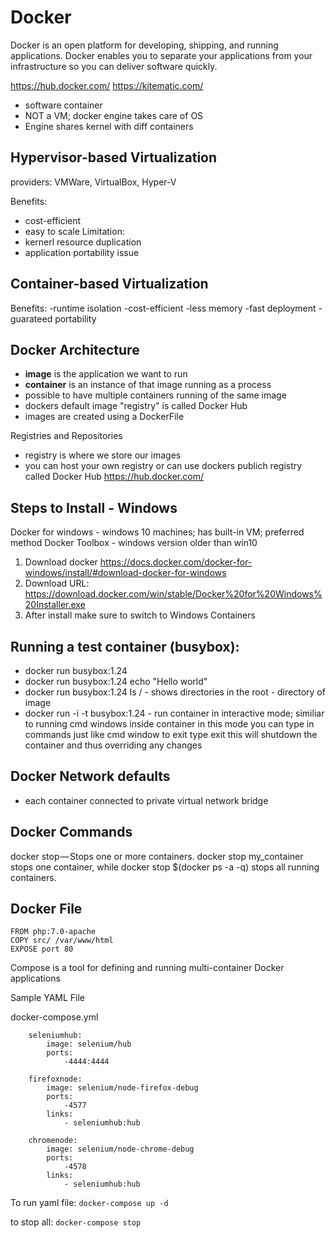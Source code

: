 # Docker
Docker is an open platform for developing, shipping, and running applications. 
Docker enables you to separate your applications from your infrastructure so you can deliver software quickly.

https://hub.docker.com/
https://kitematic.com/

- software container
- NOT a VM; docker engine takes care of OS
- Engine shares kernel with diff containers

## Hypervisor-based Virtualization

providers: VMWare, VirtualBox, Hyper-V

Benefits:
- cost-efficient
- easy to scale
Limitation:
- kernerl resource duplication
- application portability issue

## Container-based Virtualization

Benefits:
-runtime isolation
-cost-efficient
-less memory 
-fast deployment
-guarateed portability


## Docker Architecture

- **image** is the application we want to run
- **container** is an instance of that image running as a process
- possible to have multiple containers running of the same image
- dockers default image "registry" is called Docker Hub
- images are created using a DockerFile

Registries and Repositories

- registry is where we store our images
- you can host your own registry or can use dockers publich registry
called Docker Hub
https://hub.docker.com/



## Steps to Install - Windows

Docker for windows - windows 10 machines; has built-in VM; preferred method
Docker Toolbox - windows version older than win10

1. Download docker https://docs.docker.com/docker-for-windows/install/#download-docker-for-windows
2. Download URL: https://download.docker.com/win/stable/Docker%20for%20Windows%20Installer.exe
3. After install make sure to switch to Windows Containers

## Running a test container (busybox):

- docker run busybox:1.24
- docker run busybox:1.24  echo "Hello world"
- docker run busybox:1.24 ls / - shows directories in the root - directory of image
- docker run -i  -t busybox:1.24 - run container in interactive mode; similiar to running cmd windows inside container
    in this mode you can type in commands just like cmd window
    to exit type exit
    this will shutdown the container and thus overriding any changes

    
## Docker Network defaults

- each container connected to private virtual network bridge


## Docker Commands


docker stop — Stops one or more containers. docker stop my_container stops one container, while docker stop $(docker ps -a -q) stops all running containers.

## Docker File

```
FROM php:7.0-apache
COPY src/ /var/www/html
EXPOSE port 80
```


Compose is a tool for defining and running multi-container Docker applications

Sample YAML File

docker-compose.yml
```
    seleniumhub:
        image: selenium/hub
        ports: 
            -4444:4444

    firefoxnode:
        image: selenium/node-firefox-debug
        ports:
            -4577
        links:
            - seleniumhub:hub

    chromenode:
        image: selenium/node-chrome-debug
        ports:
            -4578
        links:
            - seleniumhub:hub
```
To run yaml file: ```docker-compose up -d```

to stop all: ```docker-compose stop```